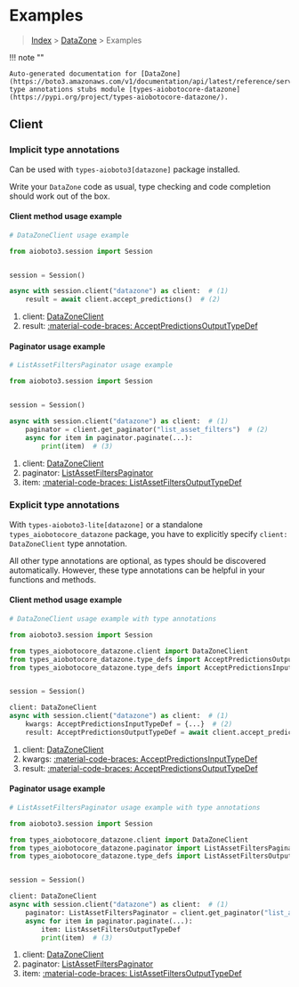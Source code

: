 # Examples

> [Index](../README.md) > [DataZone](./README.md) > Examples

!!! note ""

    Auto-generated documentation for [DataZone](https://boto3.amazonaws.com/v1/documentation/api/latest/reference/services/datazone.html#datazone)
    type annotations stubs module [types-aiobotocore-datazone](https://pypi.org/project/types-aiobotocore-datazone/).

## Client

### Implicit type annotations

Can be used with `types-aioboto3[datazone]` package installed.

Write your `DataZone` code as usual,
type checking and code completion should work out of the box.



#### Client method usage example

```python
# DataZoneClient usage example

from aioboto3.session import Session


session = Session()

async with session.client("datazone") as client:  # (1)
    result = await client.accept_predictions()  # (2)
```

1. client: [DataZoneClient](./client.md)
2. result: [:material-code-braces: AcceptPredictionsOutputTypeDef](./type_defs.md#acceptpredictionsoutputtypedef)



#### Paginator usage example

```python
# ListAssetFiltersPaginator usage example

from aioboto3.session import Session


session = Session()

async with session.client("datazone") as client:  # (1)
    paginator = client.get_paginator("list_asset_filters")  # (2)
    async for item in paginator.paginate(...):
        print(item)  # (3)
```

1. client: [DataZoneClient](./client.md)
2. paginator: [ListAssetFiltersPaginator](./paginators.md#listassetfilterspaginator)
3. item: [:material-code-braces: ListAssetFiltersOutputTypeDef](./type_defs.md#listassetfiltersoutputtypedef)




### Explicit type annotations

With `types-aioboto3-lite[datazone]`
or a standalone `types_aiobotocore_datazone` package, you have to explicitly specify
`client: DataZoneClient` type annotation.

All other type annotations are optional, as types should be discovered automatically.
However, these type annotations can be helpful in your functions and methods.


#### Client method usage example

```python
# DataZoneClient usage example with type annotations

from aioboto3.session import Session

from types_aiobotocore_datazone.client import DataZoneClient
from types_aiobotocore_datazone.type_defs import AcceptPredictionsOutputTypeDef
from types_aiobotocore_datazone.type_defs import AcceptPredictionsInputTypeDef


session = Session()

client: DataZoneClient
async with session.client("datazone") as client:  # (1)
    kwargs: AcceptPredictionsInputTypeDef = {...}  # (2)
    result: AcceptPredictionsOutputTypeDef = await client.accept_predictions(**kwargs)  # (3)
```

1. client: [DataZoneClient](./client.md)
2. kwargs: [:material-code-braces: AcceptPredictionsInputTypeDef](./type_defs.md#acceptpredictionsinputtypedef)
3. result: [:material-code-braces: AcceptPredictionsOutputTypeDef](./type_defs.md#acceptpredictionsoutputtypedef)



#### Paginator usage example

```python
# ListAssetFiltersPaginator usage example with type annotations

from aioboto3.session import Session

from types_aiobotocore_datazone.client import DataZoneClient
from types_aiobotocore_datazone.paginator import ListAssetFiltersPaginator
from types_aiobotocore_datazone.type_defs import ListAssetFiltersOutputTypeDef


session = Session()

client: DataZoneClient
async with session.client("datazone") as client:  # (1)
    paginator: ListAssetFiltersPaginator = client.get_paginator("list_asset_filters")  # (2)
    async for item in paginator.paginate(...):
        item: ListAssetFiltersOutputTypeDef
        print(item)  # (3)
```

1. client: [DataZoneClient](./client.md)
2. paginator: [ListAssetFiltersPaginator](./paginators.md#listassetfilterspaginator)
3. item: [:material-code-braces: ListAssetFiltersOutputTypeDef](./type_defs.md#listassetfiltersoutputtypedef)




